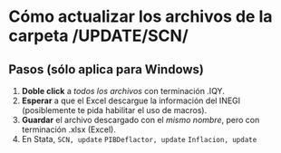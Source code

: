 # Cómo actualizar los archivos de la carpeta /UPDATE/SCN/
## Pasos (sólo aplica para Windows)
1. **Doble click** a _todos los archivos_ con terminación .IQY.
2. **Esperar** a que el Excel descargue la información del INEGI (posiblemente te pida habilitar el uso de macros).
3. **Guardar** el archivo descargado con el _mismo nombre_, pero con terminación .xlsx (Excel).
4. En Stata, 
`SCN, update` 
`PIBDeflactor, update`
`Inflacion, update` 
